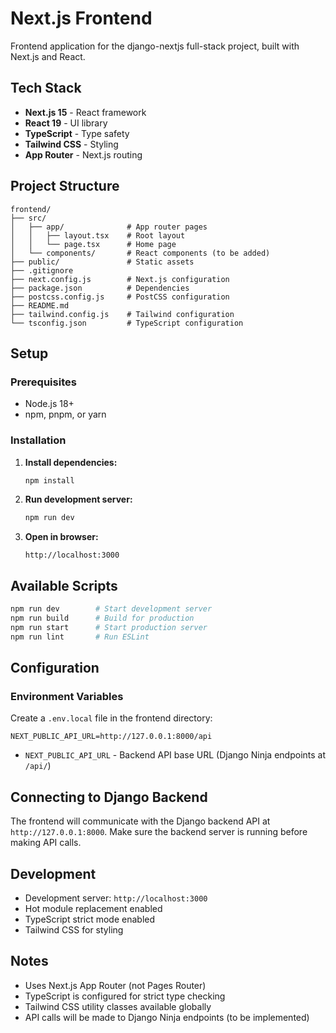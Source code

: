 # Next.js Frontend

Frontend application for the django-nextjs full-stack project, built with Next.js and React.

## Tech Stack

- **Next.js 15** - React framework
- **React 19** - UI library
- **TypeScript** - Type safety
- **Tailwind CSS** - Styling
- **App Router** - Next.js routing

## Project Structure

```
frontend/
├── src/
│   ├── app/              # App router pages
│   │   ├── layout.tsx    # Root layout
│   │   └── page.tsx      # Home page
│   └── components/       # React components (to be added)
├── public/               # Static assets
├── .gitignore
├── next.config.js        # Next.js configuration
├── package.json          # Dependencies
├── postcss.config.js     # PostCSS configuration
├── README.md
├── tailwind.config.js    # Tailwind configuration
└── tsconfig.json         # TypeScript configuration
```

## Setup

### Prerequisites

- Node.js 18+
- npm, pnpm, or yarn

### Installation

1. **Install dependencies:**
   ```bash
   npm install
   ```

2. **Run development server:**
   ```bash
   npm run dev
   ```

3. **Open in browser:**
   ```
   http://localhost:3000
   ```

## Available Scripts

```bash
npm run dev        # Start development server
npm run build      # Build for production
npm run start      # Start production server
npm run lint       # Run ESLint
```

## Configuration

### Environment Variables

Create a `.env.local` file in the frontend directory:

```env
NEXT_PUBLIC_API_URL=http://127.0.0.1:8000/api
```

- `NEXT_PUBLIC_API_URL` - Backend API base URL (Django Ninja endpoints at `/api/`)

## Connecting to Django Backend

The frontend will communicate with the Django backend API at `http://127.0.0.1:8000`. Make sure the backend server is running before making API calls.

## Development

- Development server: `http://localhost:3000`
- Hot module replacement enabled
- TypeScript strict mode enabled
- Tailwind CSS for styling

## Notes

- Uses Next.js App Router (not Pages Router)
- TypeScript is configured for strict type checking
- Tailwind CSS utility classes available globally
- API calls will be made to Django Ninja endpoints (to be implemented)